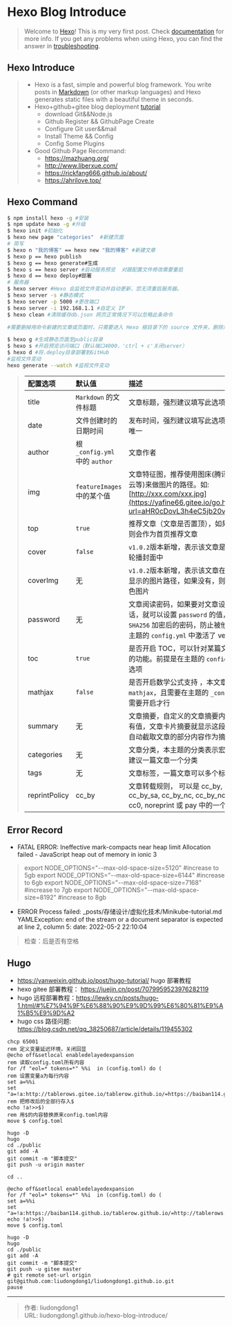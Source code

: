 # Hexo Blog Introduce


> Welcome to [Hexo](https://hexo.io/)! This is my very first post. Check [documentation](https://hexo.io/docs/) for more info. If you get any problems when using Hexo, you can find the answer in [troubleshooting](https://hexo.io/docs/troubleshooting.html).
>

## Hexo Introduce

> - Hexo is a fast, simple and powerful blog framework. You write posts in [Markdown](http://daringfireball.net/projects/markdown/) (or other markup languages) and Hexo generates static files with a beautiful theme in seconds.
> - Hexo+github+gitee blog deployment [tutorial](https://yafine66.gitee.io/posts/4ab2.html#toc-heading-60)
>   - download Git&&Node.js
>   - Github Register && GithubPage Create
>   - Configure Git user&&mail
>   - Install Theme && Config
>   - Config Some Plugins
> - Good Github Page Recommand:
>   - https://mazhuang.org/
>   - http://www.liberxue.com/
>   - https://rickfang666.github.io/about/
>   - https://ahrilove.top/
>

## Hexo Command

```bash
$ npm install hexo -g #安装  
$ npm update hexo -g #升级  
$ hexo init #初始化
$ hexo new page "categories"  #新建页面
# 简写
$ hexo n "我的博客" == hexo new "我的博客" #新建文章
$ hexo p == hexo publish
$ hexo g == hexo generate#生成
$ hexo s == hexo server #启动服务预览  对跟配置文件修改需要重启
$ hexo d == hexo deploy#部署
# 服务器
$ hexo server #Hexo 会监视文件变动并自动更新，您无须重启服务器。
$ hexo server -s #静态模式
$ hexo server -p 5000 #更改端口
$ hexo server -i 192.168.1.1 #自定义 IP
$ hexo clean #清除缓存db.json 网页正常情况下可以忽略此条命令

#需要删掉用命令新建的文章或页面时，只需要进入 Hexo 根目录下的 source 文件夹，删除对应文件或文件夹即可

$ hexo g #生成静态页面至public目录
$ hexo s #开启预览访问端口（默认端口4000，'ctrl + c'关闭server）
$ hexo d #将.deploy目录部署到GitHub
#监视文件变动
hexo generate --watch #监视文件变动
```

> | 配置选项      | 默认值                         | 描述                                                         |
> | :------------ | :----------------------------- | :----------------------------------------------------------- |
> | title         | `Markdown` 的文件标题          | 文章标题，强烈建议填写此选项                                 |
> | date          | 文件创建时的日期时间           | 发布时间，强烈建议填写此选项，且最好保证全局唯一             |
> | author        | 根 `_config.yml` 中的 `author` | 文章作者                                                     |
> | img           | `featureImages` 中的某个值     | 文章特征图，推荐使用图床(腾讯云、七牛云、又拍云等)来做图片的路径。如: [http://xxx.com/xxx.jpg](https://yafine66.gitee.io/go.html?url=aHR0cDovL3h4eC5jb20veHh4LmpwZw==) |
> | top           | `true`                         | 推荐文章（文章是否置顶），如果 `top` 值为 `true`，则会作为首页推荐文章 |
> | cover         | `false`                        | `v1.0.2`版本新增，表示该文章是否需要加入到首页轮播封面中     |
> | coverImg      | 无                             | `v1.0.2`版本新增，表示该文章在首页轮播封面需要显示的图片路径，如果没有，则默认使用文章的特色图片 |
> | password      | 无                             | 文章阅读密码，如果要对文章设置阅读验证密码的话，就可以设置 `password` 的值，该值必须是用 `SHA256` 加密后的密码，防止被他人识破。前提是在主题的 `config.yml` 中激活了 verifyPassword选项 |
> | toc           | `true`                         | 是否开启 TOC，可以针对某篇文章单独关闭 TOC 的功能。前提是在主题的 `config.yml` 中激活了 `toc` 选项 |
> | mathjax       | `false`                        | 是否开启数学公式支持 ，本文章是否开启 `mathjax`，且需要在主题的 `_config.yml` 文件中也需要开启才行 |
> | summary       | 无                             | 文章摘要，自定义的文章摘要内容，如果这个属性有值，文章卡片摘要就显示这段文字，否则程序会自动截取文章的部分内容作为摘要 |
> | categories    | 无                             | 文章分类，本主题的分类表示宏观上大的分类，只建议一篇文章一个分类 |
> | tags          | 无                             | 文章标签，一篇文章可以多个标签                               |
> | reprintPolicy | cc_by                          | 文章转载规则， 可以是 cc_by, cc_by_nd, cc_by_sa, cc_by_nc, cc_by_nc_nd, cc_by_nc_sa, cc0, noreprint 或 pay 中的一个 |
>

## Error Record

- FATAL ERROR: Ineffective mark-compacts near heap limit Allocation failed - JavaScript heap out of memory in ionic 3

> export NODE_OPTIONS="--max-old-space-size=5120" #increase to 5gb
> export NODE_OPTIONS="--max-old-space-size=6144" #increase to 6gb
> export NODE_OPTIONS="--max-old-space-size=7168" #increase to 7gb
> export NODE_OPTIONS="--max-old-space-size=8192" #increase to 8gb



- ERROR Process failed: _posts/存储设计/虚拟化技术/Minikube-tutorial.md
  YAMLException: end of the stream or a document separator is expected at line 2, column 5:
    date: 2022-05-2 22:10:04
> 检查：后是否有空格



## Hugo

- https://yanweixin.github.io/post/hugo-tutorial/ hugo 部署教程
- hexo gitee 部署教程： https://juejin.cn/post/7079959523976282119
- hugo 远程部署教程：https://lewky.cn/posts/hugo-1.html/#%E7%94%9F%E6%88%90%E9%9D%99%E6%80%81%E9%A1%B5%E9%9D%A2
- hugo css 路径问题: https://blog.csdn.net/qq_38250687/article/details/119455302
```
chcp 65001
rem 定义变量延迟环境，关闭回显
@echo off&setlocal enabledelayedexpansion
rem 读取config.toml所有内容
for /f "eol=* tokens=*" %%i  in (config.toml) do (
rem 设置变量a为每行内容
set a=%%i
set "a=!a:http://tablerows.gitee.io/tablerow.github.io/=https://baiban114.github.io/tablerow.github.io/!"
rem 把修改后的全部行存入$
echo !a!>>$)
rem 用$的内容替换原来config.toml内容
move $ config.toml

hugo -D
hugo
cd ./public
git add -A
git commit -m "脚本提交"
git push -u origin master

cd ..

@echo off&setlocal enabledelayedexpansion
for /f "eol=* tokens=*" %%i  in (config.toml) do (
set a=%%i
set "a=!a:https://baiban114.github.io/tablerow.github.io/=http://tablerows.gitee.io/tablerow.github.io/!"
echo !a!>>$)
move $ config.toml

hugo -D
hugo
cd ./public
git add -A
git commit -m "脚本提交"
git push -u gitee master
# git remote set-url origin git@github.com:liudongdong1/liudongdong1.github.io.git
pause
```

---

> 作者: liudongdong1  
> URL: liudongdong1.github.io/hexo-blog-introduce/  

